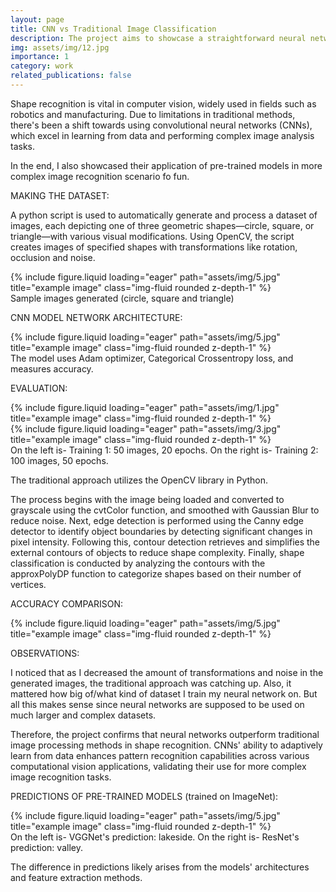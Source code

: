 ```yaml
---
layout: page
title: CNN vs Traditional Image Classification
description: The project aims to showcase a straightforward neural network for basic geometric shape classification and how it compares with traditional image processing methods, highlighting the potential of neural networks in real-world scenarios.
img: assets/img/12.jpg
importance: 1
category: work
related_publications: false
---
```


Shape recognition is vital in computer vision, widely used in fields such as robotics and manufacturing. Due to limitations in traditional methods, there's been a shift towards using convolutional neural networks (CNNs), which excel in learning from data and performing complex image analysis tasks.

In the end, I also showcased their application of pre-trained models in more complex image recognition scenario fo fun.

MAKING THE DATASET:

A python script is used to automatically generate and process a dataset of images, each depicting one of three geometric shapes—circle, square, or triangle—with various visual modifications. Using OpenCV, the script creates images of specified shapes with transformations like rotation, occlusion and noise.

<div class="row">
    <div class="col-sm mt-3 mt-md-0">
        {% include figure.liquid loading="eager" path="assets/img/5.jpg" title="example image" class="img-fluid rounded z-depth-1" %}
    </div>
</div>
<div class="caption">
    Sample images generated (circle, square and triangle)
</div>

CNN MODEL NETWORK ARCHITECTURE:

<div class="row">
    <div class="col-sm mt-3 mt-md-0">
        {% include figure.liquid loading="eager" path="assets/img/5.jpg" title="example image" class="img-fluid rounded z-depth-1" %}
    </div>
</div>
<div class="caption">
    The model uses Adam optimizer, Categorical Crossentropy loss, and measures accuracy.
</div>

EVALUATION:

<div class="row">
    <div class="col-sm mt-3 mt-md-0">
        {% include figure.liquid loading="eager" path="assets/img/1.jpg" title="example image" class="img-fluid rounded z-depth-1" %}
    </div>
    <div class="col-sm mt-3 mt-md-0">
        {% include figure.liquid loading="eager" path="assets/img/3.jpg" title="example image" class="img-fluid rounded z-depth-1" %}
    </div>
</div>
<div class="caption">
    On the left is- Training 1: 50 images, 20 epochs. On the right is- Training 2: 100 images, 50 epochs.
</div>

The traditional approach utilizes the OpenCV library in Python.

The process begins with the image being loaded and converted to grayscale using the cvtColor function, and smoothed with Gaussian Blur to reduce noise. Next, edge detection is performed using the Canny edge detector to identify object boundaries by detecting significant changes in pixel intensity. Following this, contour detection retrieves and simplifies the external contours of objects to reduce shape complexity. Finally, shape classification is conducted by analyzing the contours with the approxPolyDP function to categorize shapes based on their number of vertices.

ACCURACY COMPARISON:

<div class="row">
    <div class="col-sm mt-3 mt-md-0">
        {% include figure.liquid loading="eager" path="assets/img/5.jpg" title="example image" class="img-fluid rounded z-depth-1" %}
    </div>
</div>

OBSERVATIONS:

I noticed that as I decreased the amount of transformations and noise in the generated images, the traditional approach was catching up. Also, it mattered how big of/what kind of dataset I train my neural network on. But all this makes sense since neural networks are supposed to be used on much larger and complex datasets.

Therefore, the project confirms that neural networks outperform traditional image processing methods in shape recognition. CNNs' ability to adaptively learn from data enhances pattern recognition capabilities across various computational vision applications, validating their use for more complex image recognition tasks.


PREDICTIONS OF PRE-TRAINED MODELS (trained on ImageNet):

<div class="row">
    <div class="col-sm mt-3 mt-md-0">
        {% include figure.liquid loading="eager" path="assets/img/5.jpg" title="example image" class="img-fluid rounded z-depth-1" %}
    </div>
</div>
<div class="caption">
    On the left is- VGGNet's prediction: lakeside. On the right is- ResNet's prediction: valley.
</div>

The difference in predictions likely arises from the models' architectures and feature extraction methods.

